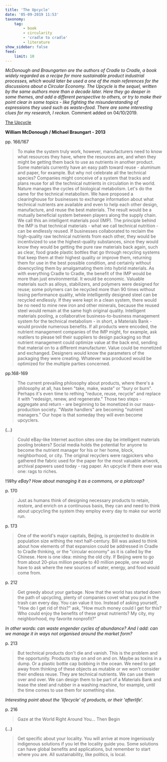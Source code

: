 ```yaml
---
title: 'The Upcycle'
date: '05-09-2019 11:53'
taxonomy:
    tag:
        - book
        - circularity
        - 'cradle to cradle'
        - literature
show_sidebar: false
feed:
    limit: 10
---
```


*McDonough and Braungarten are the authors of Cradle to Cradle, a book widely regarded as a recipe for more sustainable product industrial processes, which would later be used a one of the main references for the discussions about a Circular Economy. The Upcycle is the sequel, written by the same authors more than a decade later. Here they go deeper in some themes, and add a different perspective to others, or try to make their point clear in some topics - like fighting the misunderstanding of expressions they used such as waste=food. There are some interesting clues for my research, I reckon.* Comment added on 04/10/2019.

[The Upcycle](https://www.mcdonough.com/writings/the-upcycle/)

**William McDonough / Michael Braungart - 2013**

pp. 166/167

> To make the system truly work, however, manufacturers need to know what resources they have, where the resources are, and when they might be getting them back to use as nutrients in another product. Some materials currently have an easy path toward reuse - aluminum and paper, for example. But why not celebrate all the technical species? Companies might conceive of a system that tracks and plans reuse for all the technical nutrients in circulation in the world.
> Nature manages the cycles of biological metabolism. Let's do the same for the technical metabolism.
> We have proposed a clearinghouse for businesses to exchange information about what technical nutrients are available and even to help each other design, manufacture, and reuse the best materials. The result would be a mutually beneficial system between players along the supply chain. We call this an intelligent materials pool (IMP).
> The principle behind the IMP is that technical materials - what we call technical nutrition - can be endlessly reused. If businesses collaborated to reclaim the high-quality raw technical nutrients from each other, they would be incentivized to use the highest-quality substances, since they would know they would be getting the pure raw materials back again, such as clear, food grade plastic bottles that go through recycling systems that keep them at their highest quality or improve them, returning them for use in the best possible condition, and certainly without downcycling them by amalgamating them into hybrid materials.
> As with everything Cradle to Cradle, the benefit of the IMP would be more than just environmental. It would be economic. Valuable materials such as alloys, stabilizers, and polymers were designed for reuse; some polymers can be recycled more than 90 times without losing performance quality, while intelligently designed steel can be recycled endlessly. If they were kept in a clean system, there would be no need to mine new iron and other minerals, because the reused steel would remain at the same high original quality.
> Intelligent materials pooling, a collaborative business-to-business management system for the technical metabolism - in short, a Materials Bank - would provide numerous benefits. If all products were encoded, the nutrient management companies of the IMP might, for example, ask reatilers to please tell their suppliers to design packaging so that nutrient management could optimize value at the back end, sending that material on to a different manufacturer. Value could be monetized and exchanged. Designers would know the parameters of the packaging they were creating. Whatever was produced would be optimized for the multiple parties concerned.

pp.168-169

> The current prevailing philosophy about products, where there's a philosophy at all, has been "take, make, waste" or "bury or burn". Perhaps it's even time to rething "reduce, reuse, recycle" and replace it with "redesign, renew, and regenerate."
> Those two steps - aggregate and return - are beginning to be monetized in our mass-production society. "Waste handlers" are becoming "nutrient managers." Our hope is that someday they will even become upcyclers.

(...)

> Could eBay-like Internet auction sites one day be intelligent materials pooling brokers? Social media holds the potential for anyone to become the nutrient manager for his or her home, block, neighborhood, or city. The original recyclers were ragpickers who gathered the fabric used for the paper for the most valuable artwork, archival papwers used today - rag paper. An upcycle if there ever was one: rags to riches.


!!*Why eBay? How about managing it as a commons, or a platcoop?*

p. 170

> Just as humans think of designing necessary products to retain, restore, and enrich on a continuous basis, they can and need to think about upcycling the system they employ every day to make our world run.

p. 173

> One of the world's major capitals, Beijing, is projected to double in population size withing the next half-century. Bill was asked to think about how elements of that expansion could be addressed in Cradle to Cradle thinking, or the "circular economy" as it is called by the Chinese. Here is one idea: mining the old city.
> If Beijing were to go from about 20-plus million people to 40 million people, one would have to ask where the new sources of water, energy, and food would come from.

p. 212

> Get greedy about your garbage. Now that the world has started down the path of upcycling, plenty of companies covet what you put in the trash can every day. You can value it too. Instead of asking yourself, "How do I get rid of this?" ask, "How much money could I get for this? Who could enjoy the benefits of these great nutrients? My city, my neighborhood, my favorite nonprofit?"

*In other words: can waste engender cycles of abundance? And I add: can we manage it in ways not organised around the market form?*

p. 213

> But technical products don't die and vanish. This is the problem and the opportunity. Products stay on and on and on. Maybe as toxins in a dump. Or a plastic bottle cap bobbing in the ocean. We need to get away from thinking of these objects as mutable or we won't consider their endless reuse. They are technical nutrients. We can use them over and over. We can design them to be part of a Materials Bank and lease the steel and rubber in a washing machine, for example, until the time comes to use them for something else.

*Interesting point about the 'lifecycle' of products, or their 'afterlife'.*

p. 216

> Gaze at the World Right Around You... Then Begin

(...)

> Get specific about your locality. You will arrive at more ingeniously indigenous solutions if you let the locality guide you. Some solutions can have global benefits and applications, but remember to start where you are. All sustainability, like politics, is local.


